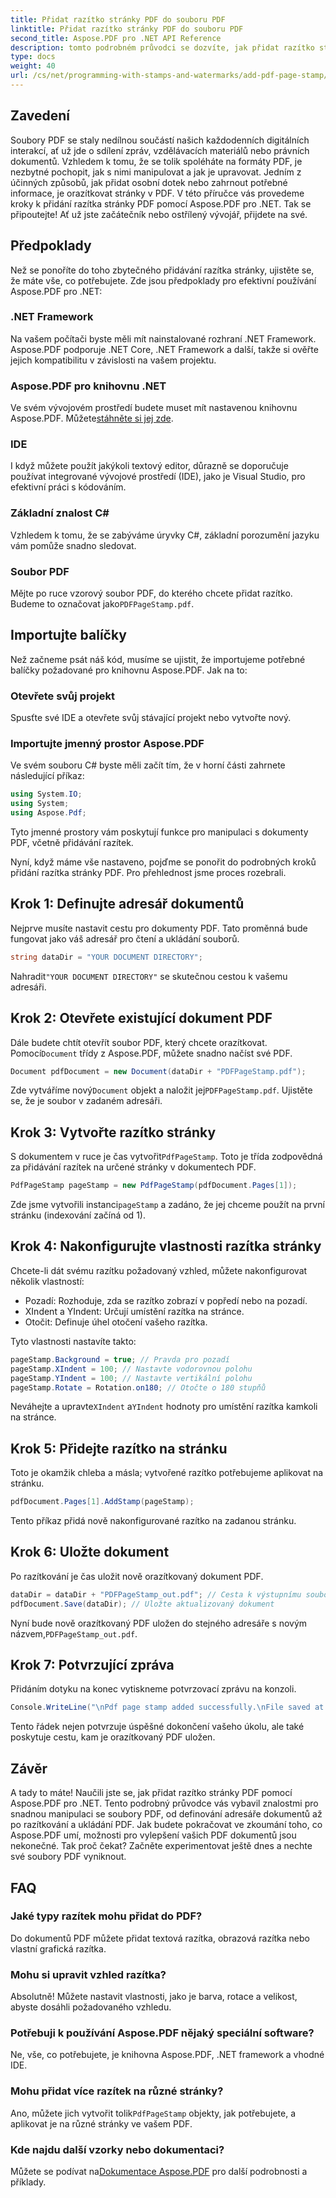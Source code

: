 ```yaml
---
title: Přidat razítko stránky PDF do souboru PDF
linktitle: Přidat razítko stránky PDF do souboru PDF
second_title: Aspose.PDF pro .NET API Reference
description: tomto podrobném průvodci se dozvíte, jak přidat razítko stránky PDF pomocí Aspose.PDF for .NET. Zvyšte dopad svých dokumentů PDF.
type: docs
weight: 40
url: /cs/net/programming-with-stamps-and-watermarks/add-pdf-page-stamp/
---
```

## Zavedení

Soubory PDF se staly nedílnou součástí našich každodenních digitálních interakcí, ať už jde o sdílení zpráv, vzdělávacích materiálů nebo právních dokumentů. Vzhledem k tomu, že se tolik spoléháte na formáty PDF, je nezbytné pochopit, jak s nimi manipulovat a jak je upravovat. Jedním z účinných způsobů, jak přidat osobní dotek nebo zahrnout potřebné informace, je orazítkovat stránky v PDF. V této příručce vás provedeme kroky k přidání razítka stránky PDF pomocí Aspose.PDF pro .NET. Tak se připoutejte! Ať už jste začátečník nebo ostřílený vývojář, přijdete na své.

## Předpoklady

Než se ponoříte do toho zbytečného přidávání razítka stránky, ujistěte se, že máte vše, co potřebujete. Zde jsou předpoklady pro efektivní používání Aspose.PDF pro .NET:

### .NET Framework
Na vašem počítači byste měli mít nainstalované rozhraní .NET Framework. Aspose.PDF podporuje .NET Core, .NET Framework a další, takže si ověřte jejich kompatibilitu v závislosti na vašem projektu.

### Aspose.PDF pro knihovnu .NET
 Ve svém vývojovém prostředí budete muset mít nastavenou knihovnu Aspose.PDF. Můžete[stáhněte si jej zde](https://releases.aspose.com/pdf/net/). 

### IDE
I když můžete použít jakýkoli textový editor, důrazně se doporučuje používat integrované vývojové prostředí (IDE), jako je Visual Studio, pro efektivní práci s kódováním.

### Základní znalost C#
Vzhledem k tomu, že se zabýváme úryvky C#, základní porozumění jazyku vám pomůže snadno sledovat.

### Soubor PDF
 Mějte po ruce vzorový soubor PDF, do kterého chcete přidat razítko. Budeme to označovat jako`PDFPageStamp.pdf`. 

## Importujte balíčky 

Než začneme psát náš kód, musíme se ujistit, že importujeme potřebné balíčky požadované pro knihovnu Aspose.PDF. Jak na to:

### Otevřete svůj projekt
Spusťte své IDE a otevřete svůj stávající projekt nebo vytvořte nový.

### Importujte jmenný prostor Aspose.PDF
Ve svém souboru C# byste měli začít tím, že v horní části zahrnete následující příkaz:

```csharp
using System.IO;
using System;
using Aspose.Pdf;
```

Tyto jmenné prostory vám poskytují funkce pro manipulaci s dokumenty PDF, včetně přidávání razítek.

Nyní, když máme vše nastaveno, pojďme se ponořit do podrobných kroků přidání razítka stránky PDF. Pro přehlednost jsme proces rozebrali. 

## Krok 1: Definujte adresář dokumentů

Nejprve musíte nastavit cestu pro dokumenty PDF. Tato proměnná bude fungovat jako váš adresář pro čtení a ukládání souborů.

```csharp
string dataDir = "YOUR DOCUMENT DIRECTORY";
```

 Nahradit`"YOUR DOCUMENT DIRECTORY"` se skutečnou cestou k vašemu adresáři.

## Krok 2: Otevřete existující dokument PDF

 Dále budete chtít otevřít soubor PDF, který chcete orazítkovat. Pomocí`Document` třídy z Aspose.PDF, můžete snadno načíst své PDF.

```csharp
Document pdfDocument = new Document(dataDir + "PDFPageStamp.pdf");
```

 Zde vytváříme nový`Document` objekt a naložit jej`PDFPageStamp.pdf`. Ujistěte se, že je soubor v zadaném adresáři.

## Krok 3: Vytvořte razítko stránky

 S dokumentem v ruce je čas vytvořit`PdfPageStamp`. Toto je třída zodpovědná za přidávání razítek na určené stránky v dokumentech PDF.

```csharp
PdfPageStamp pageStamp = new PdfPageStamp(pdfDocument.Pages[1]);
```

Zde jsme vytvořili instanci`pageStamp` a zadáno, že jej chceme použít na první stránku (indexování začíná od 1).

## Krok 4: Nakonfigurujte vlastnosti razítka stránky

Chcete-li dát svému razítku požadovaný vzhled, můžete nakonfigurovat několik vlastností:

- Pozadí: Rozhoduje, zda se razítko zobrazí v popředí nebo na pozadí.
- XIndent a YIndent: Určují umístění razítka na stránce.
- Otočit: Definuje úhel otočení vašeho razítka.

Tyto vlastnosti nastavíte takto:

```csharp
pageStamp.Background = true; // Pravda pro pozadí
pageStamp.XIndent = 100; // Nastavte vodorovnou polohu
pageStamp.YIndent = 100; // Nastavte vertikální polohu
pageStamp.Rotate = Rotation.on180; // Otočte o 180 stupňů
```

 Neváhejte a upravte`XIndent` a`YIndent` hodnoty pro umístění razítka kamkoli na stránce.

## Krok 5: Přidejte razítko na stránku

Toto je okamžik chleba a másla; vytvořené razítko potřebujeme aplikovat na stránku.

```csharp
pdfDocument.Pages[1].AddStamp(pageStamp);
```

Tento příkaz přidá nově nakonfigurované razítko na zadanou stránku.

## Krok 6: Uložte dokument

Po razítkování je čas uložit nově orazítkovaný dokument PDF. 

```csharp
dataDir = dataDir + "PDFPageStamp_out.pdf"; // Cesta k výstupnímu souboru
pdfDocument.Save(dataDir); // Uložte aktualizovaný dokument
```

Nyní bude nově orazítkovaný PDF uložen do stejného adresáře s novým názvem,`PDFPageStamp_out.pdf`.

## Krok 7: Potvrzující zpráva

Přidáním dotyku na konec vytiskneme potvrzovací zprávu na konzoli.

```csharp
Console.WriteLine("\nPdf page stamp added successfully.\nFile saved at " + dataDir);
```

Tento řádek nejen potvrzuje úspěšné dokončení vašeho úkolu, ale také poskytuje cestu, kam je orazítkovaný PDF uložen.

## Závěr

A tady to máte! Naučili jste se, jak přidat razítko stránky PDF pomocí Aspose.PDF pro .NET. Tento podrobný průvodce vás vybavil znalostmi pro snadnou manipulaci se soubory PDF, od definování adresáře dokumentů až po razítkování a ukládání PDF. Jak budete pokračovat ve zkoumání toho, co Aspose.PDF umí, možnosti pro vylepšení vašich PDF dokumentů jsou nekonečné. Tak proč čekat? Začněte experimentovat ještě dnes a nechte své soubory PDF vyniknout.

## FAQ

### Jaké typy razítek mohu přidat do PDF?  
Do dokumentů PDF můžete přidat textová razítka, obrazová razítka nebo vlastní grafická razítka.

### Mohu si upravit vzhled razítka?  
Absolutně! Můžete nastavit vlastnosti, jako je barva, rotace a velikost, abyste dosáhli požadovaného vzhledu.

### Potřebuji k používání Aspose.PDF nějaký speciální software?  
Ne, vše, co potřebujete, je knihovna Aspose.PDF, .NET framework a vhodné IDE.

### Mohu přidat více razítek na různé stránky?  
 Ano, můžete jich vytvořit tolik`PdfPageStamp` objekty, jak potřebujete, a aplikovat je na různé stránky ve vašem PDF.

### Kde najdu další vzorky nebo dokumentaci?  
 Můžete se podívat na[Dokumentace Aspose.PDF](https://reference.aspose.com/pdf/net/) pro další podrobnosti a příklady.